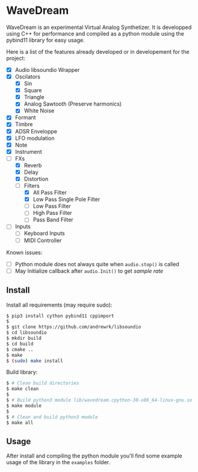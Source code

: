 # WaveDream

WaveDream is an experimental Virtual Analog Synthetizer. It is developped using C++ for performance and compiled as a python module using the pybind11 library for easy usage.

Here is a list of the features already developed or in developement for the project:
- [x] Audio libsoundio Wrapper
- [x] Oscilators
    - [x] Sin
    - [x] Square
    - [x] Triangle
    - [x] Analog Sawtooth (Preserve harmonics)
    - [x] White Noise
- [x] Formant
- [x] Timbre
- [x] ADSR Enveloppe
- [x] LFO modulation
- [x] Note
- [x] Instrument
- [ ] FXs
    - [x] Reverb
    - [x] Delay
    - [x] Distortion
    - [ ] Filters
        - [x] All Pass Filter
        - [x] Low Pass Single Pole Filter
        - [ ] Low Pass Filter 
        - [ ] High Pass Filter 
        - [ ] Pass Band Filter 
- [ ] Inputs
    - [ ] Keyboard Inputs
    - [ ] MIDI Controller

Known issues:
- [ ] Python module does not always quite when `audio.stop()` is called
- [ ] May Initialize callback after `audio.Init()` to get *sample rate*

## Install

Install all requirements (may require sudo):
```bash
$ pip3 install cython pybind11 cppimport
$
$ git clone https://github.com/andrewrk/libsoundio
$ cd libsoundio
$ mkdir build
$ cd build
$ cmake ..
$ make
$ (sudo) make install
```

Build library:
```bash
$ # Clean build directories
$ make clean
$
$ # Build python3 module lib/wavedream.cpython-38-x86_64-linux-gnu.so
$ make module
$
$ # Clean and build python3 module
$ make all
```

## Usage

After install and compiling the python module you'll find some example usage of the library in the `examples` folder.